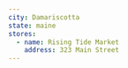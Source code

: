 ```yaml
---
city: Damariscotta
state: maine
stores:
  - name: Rising Tide Market
    address: 323 Main Street
---
```

